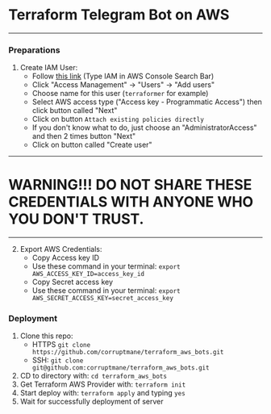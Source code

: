 # Terraform Telegram Bot on AWS

---

### Preparations

1. Create IAM User:
    - Follow [this link](https://consoleaws.amazon.com/iam/home) (Type IAM in AWS Console Search Bar)
    - Click "Access Management" -> "Users" -> "Add users"
    - Choose name for this user (`terraformer` for example)
    - Select AWS access type ("Access key - Programmatic Access") then click button called "Next"
    - Click on button `Attach existing policies directly`
    - If you don't know what to do, just choose an "AdministratorAccess" and then 2 times button "Next"
    - Click on button called "Create user"

---

# WARNING!!! DO NOT SHARE THESE CREDENTIALS WITH ANYONE WHO YOU DON'T TRUST.

---

2. Export AWS Credentials:
    - Copy Access key ID
    - Use these command in your terminal: `export AWS_ACCESS_KEY_ID=access_key_id`
    - Copy Secret access key
    - Use these command in your terminal: `export AWS_SECRET_ACCESS_KEY=secret_access_key`

### Deployment

1. Clone this repo:
    - HTTPS `git clone https://github.com/corruptmane/terraform_aws_bots.git`
    - SSH: `git clone git@github.com:corruptmane/terraform_aws_bots.git`
2. CD to directory with: `cd terraform_aws_bots`
3. Get Terraform AWS Provider with: `terraform init`
4. Start deploy with: `terraform apply` and typing `yes`
5. Wait for successfully deployment of server

